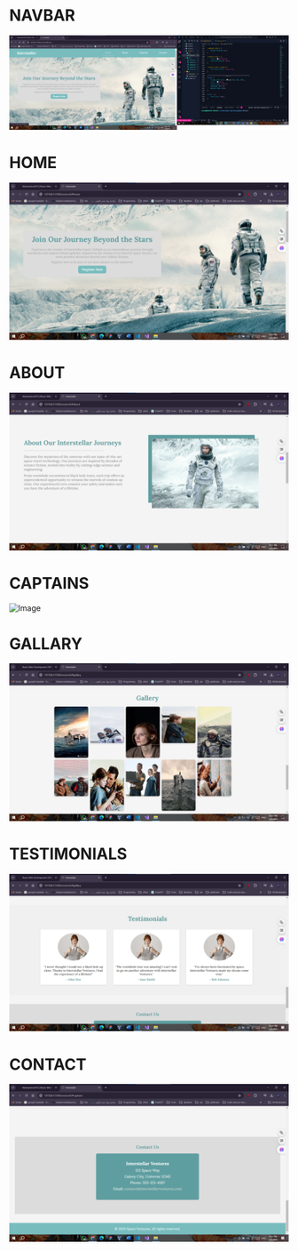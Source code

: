 # NAVBAR
<img src="img/home-s.png" alt="Image">

# HOME
<img src="img/home-s1.png" alt="Image">

# ABOUT
<img src="img/about-s.png" alt="Image">

# CAPTAINS
<img src="img/captins-ss.png" alt="Image">

# GALLARY
<img src="img/gallary-s.png" alt="Image">

# TESTIMONIALS
<img src="img/test-s.png" alt="Image">

# CONTACT
<img src="img/contact-s.png" alt="Image">